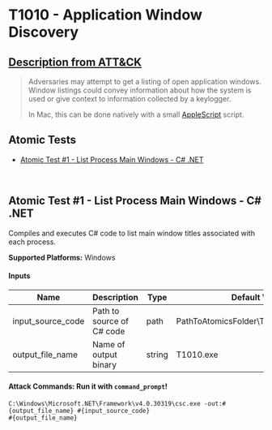 # T1010 - Application Window Discovery
## [Description from ATT&CK](https://attack.mitre.org/wiki/Technique/T1010)
<blockquote>Adversaries may attempt to get a listing of open application windows. Window listings could convey information about how the system is used or give context to information collected by a keylogger.

In Mac, this can be done natively with a small [AppleScript](https://attack.mitre.org/techniques/T1155) script.</blockquote>

## Atomic Tests

- [Atomic Test #1 - List Process Main Windows - C# .NET](#atomic-test-1---list-process-main-windows---c-net)


<br/>

## Atomic Test #1 - List Process Main Windows - C# .NET
Compiles and executes C# code to list main window titles associated with each process.

**Supported Platforms:** Windows


#### Inputs
| Name | Description | Type | Default Value | 
|------|-------------|------|---------------|
| input_source_code | Path to source of C# code | path | PathToAtomicsFolder\T1010\src\T1010.cs|
| output_file_name | Name of output binary | string | T1010.exe|


#### Attack Commands: Run it with `command_prompt`! 
```
C:\Windows\Microsoft.NET\Framework\v4.0.30319\csc.exe -out:#{output_file_name} #{input_source_code}
#{output_file_name}
```





<br/>
